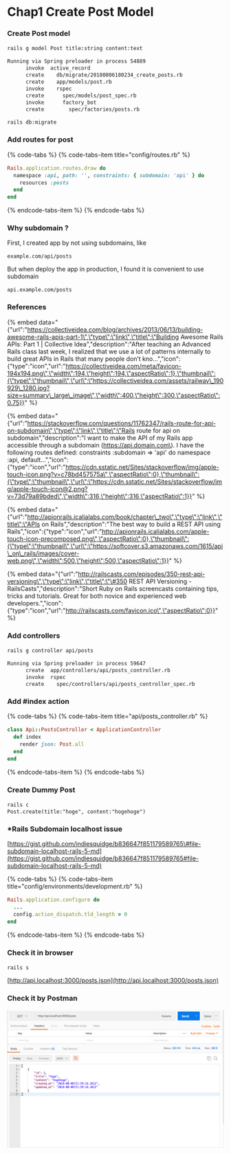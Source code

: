 # Chap1 Create Post Model

### Create Post model

```text
rails g model Post title:string content:text
```

```text
Running via Spring preloader in process 54889
      invoke  active_record
      create    db/migrate/20180806180234_create_posts.rb
      create    app/models/post.rb
      invoke    rspec
      create      spec/models/post_spec.rb
      invoke      factory_bot
      create        spec/factories/posts.rb
```

```text
rails db:migrate
```



### Add routes for post

{% code-tabs %}
{% code-tabs-item title="config/routes.rb" %}
```ruby
Rails.application.routes.draw do
  namespace :api, path: '', constraints: { subdomain: 'api' } do
    resources :posts
  end
end
```
{% endcode-tabs-item %}
{% endcode-tabs %}

### Why subdomain ?

First, I created app by not using subdomains, like

```text
example.com/api/posts
```

But when deploy the app in production, I found it is convenient to use subdomain

```text
api.example.com/posts
```

### References

{% embed data="{\"url\":\"https://collectiveidea.com/blog/archives/2013/06/13/building-awesome-rails-apis-part-1\",\"type\":\"link\",\"title\":\"Building Awesome Rails APIs: Part 1 \| Collective Idea\",\"description\":\"After teaching an Advanced Rails class last week, I realized that we use a lot of patterns internally to build great APIs in Rails that many people don’t kno...\",\"icon\":{\"type\":\"icon\",\"url\":\"https://collectiveidea.com/meta/favicon-194x194.png\",\"width\":194,\"height\":194,\"aspectRatio\":1},\"thumbnail\":{\"type\":\"thumbnail\",\"url\":\"https://collectiveidea.com/assets/railway\_190929\_1280.jpg?size=summary\_large\_image\",\"width\":400,\"height\":300,\"aspectRatio\":0.75}}" %}

{% embed data="{\"url\":\"https://stackoverflow.com/questions/11762347/rails-route-for-api-on-subdomain\",\"type\":\"link\",\"title\":\"Rails route for api on subdomain\",\"description\":\"I want to make the API of my Rails app accessible through a subdomain \(https://api.domain.com\). I have the following routes defined:  constraints :subdomain =&gt; \'api\' do   namespace :api, default...\",\"icon\":{\"type\":\"icon\",\"url\":\"https://cdn.sstatic.net/Sites/stackoverflow/img/apple-touch-icon.png?v=c78bd457575a\",\"aspectRatio\":0},\"thumbnail\":{\"type\":\"thumbnail\",\"url\":\"https://cdn.sstatic.net/Sites/stackoverflow/img/apple-touch-icon@2.png?v=73d79a89bded\",\"width\":316,\"height\":316,\"aspectRatio\":1}}" %}

{% embed data="{\"url\":\"http://apionrails.icalialabs.com/book/chapter\_two\",\"type\":\"link\",\"title\":\"APIs on Rails\",\"description\":\"The best way to build a REST API using Rails\",\"icon\":{\"type\":\"icon\",\"url\":\"http://apionrails.icalialabs.com/apple-touch-icon-precomposed.png\",\"aspectRatio\":0},\"thumbnail\":{\"type\":\"thumbnail\",\"url\":\"https://softcover.s3.amazonaws.com/1615/api\_on\_rails/images/cover-web.png\",\"width\":500,\"height\":500,\"aspectRatio\":1}}" %}

{% embed data="{\"url\":\"http://railscasts.com/episodes/350-rest-api-versioning\",\"type\":\"link\",\"title\":\"\#350 REST API Versioning - RailsCasts\",\"description\":\"Short Ruby on Rails screencasts containing tips, tricks and tutorials. Great for both novice and experienced web developers.\",\"icon\":{\"type\":\"icon\",\"url\":\"http://railscasts.com/favicon.ico\",\"aspectRatio\":0}}" %}

### Add controllers

```text
rails g controller api/posts
```

```text
Running via Spring preloader in process 59647
      create  app/controllers/api/posts_controller.rb
      invoke  rspec
      create    spec/controllers/api/posts_controller_spec.rb
```

### Add \#index action

{% code-tabs %}
{% code-tabs-item title="api/posts\_controller.rb" %}
```ruby
class Api::PostsController < ApplicationController
  def index
    render json: Post.all
  end
end
```
{% endcode-tabs-item %}
{% endcode-tabs %}

### Create Dummy Post

```text
rails c
Post.create(title:"hoge", content:"hogehoge")
```

### \*Rails Subdomain localhost issue

[https://gist.github.com/indiesquidge/b836647f851179589765\#file-subdomain-localhost-rails-5-md](https://gist.github.com/indiesquidge/b836647f851179589765#file-subdomain-localhost-rails-5-md)

{% code-tabs %}
{% code-tabs-item title="config/environments/development.rb" %}
```ruby
Rails.application.configure do
  ...
  config.action_dispatch.tld_length = 0
end
```
{% endcode-tabs-item %}
{% endcode-tabs %}



### Check it in browser

```text
rails s
```

[http://api.localhost:3000/posts.json](http://api.localhost:3000/posts.json)

### Check it by Postman

![postman test](.gitbook/assets/screen-shot-2018-08-07-at-20.30.46.png)



